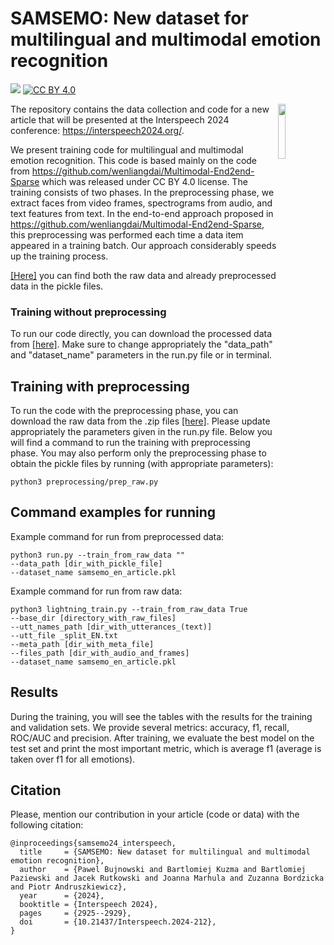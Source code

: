 # SAMSEMO: New dataset for multilingual and multimodal emotion recognition
[![](https://img.shields.io/badge/python-3.8+-blue.svg)](https://www.python.org/downloads/) [![CC BY 4.0][cc-by-shield]][cc-by]


<img align="right" src="img/HKUST.jpg" width="15%"/>

[cc-by]: http://creativecommons.org/licenses/by/4.0/
[cc-by-shield]: https://img.shields.io/badge/License-CC%20BY%204.0-lightgrey.svg

The repository contains the data collection and code for a new article that will be presented at the Interspeech 2024 conference: https://interspeech2024.org/.

We present training code for multilingual and multimodal emotion recognition. This code is based mainly on the code from https://github.com/wenliangdai/Multimodal-End2end-Sparse which was released under CC BY 4.0 license. The training consists of two phases. In the preprocessing phase, we extract faces from video frames, spectrograms from audio, and text features from text. In the end-to-end approach proposed in https://github.com/wenliangdai/Multimodal-End2end-Sparse, this preprocessing was performed each time a data item appeared in a training batch. Our approach considerably speeds up the training process.

[[Here]](https://huggingface.co/datasets/SamsungNLP/SAMSEMO/tree/main/data) you can find both the raw data and already preprocessed data in the pickle files.

### Training without preprocessing

To run our code directly, you can download the processed data from [[here]](https://huggingface.co/datasets/SamsungNLP/SAMSEMO/tree/main/data/pkl_files). Make sure to change appropriately the "data_path" and "dataset_name" parameters in the run.py file or in terminal.

## Training with preprocessing
To run the code with the preprocessing phase, you can download the raw data from the .zip files [[here]](https://huggingface.co/datasets/SamsungNLP/SAMSEMO/tree/main/data). Please update appropriately the parameters given in the run.py file. Below you will find a command to run the training with preprocessing phase.
You may also perform only the preprocessing phase to obtain the pickle files by running (with appropriate parameters):
```
python3 preprocessing/prep_raw.py
```

## Command examples for running
Example command for run from preprocessed data:
```
python3 run.py --train_from_raw_data ""
--data_path [dir_with_pickle_file]
--dataset_name samsemo_en_article.pkl
```


Example command for run from raw data:
```
python3 lightning_train.py --train_from_raw_data True
--base_dir [directory_with_raw_files]
--utt_names_path [dir_with_utterances_(text)]
--utt_file _split_EN.txt
--meta_path [dir_with_meta_file]
--files_path [dir_with_audio_and_frames]
--dataset_name samsemo_en_article.pkl
```


## Results
During the training, you will see the tables with the results for the training and validation sets. We provide several metrics: accuracy, f1, recall, ROC/AUC and precision. After training, we evaluate the best model on the test set and print the most important metric, which is average f1 (average is taken over f1 for all emotions).

## Citation
Please, mention our contribution in your article (code or data) with the following citation:
```
@inproceedings{samsemo24_interspeech,
  title     = {SAMSEMO: New dataset for multilingual and multimodal emotion recognition},
  author    = {Pawel Bujnowski and Bartlomiej Kuzma and Bartlomiej Paziewski and Jacek Rutkowski and Joanna Marhula and Zuzanna Bordzicka and Piotr Andruszkiewicz},
  year      = {2024},
  booktitle = {Interspeech 2024},
  pages     = {2925--2929},
  doi       = {10.21437/Interspeech.2024-212},
}
```

